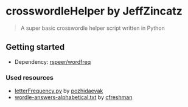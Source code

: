 # crosswordleHelper by JeffZincatz

> A super basic crosswordle helper script written in Python

## Getting started

- Dependency:
  [rspeer/wordfreq](https://github.com/rspeer/wordfreq)

### Used resources

- [letterFrequency.py](https://gist.github.com/pozhidaevak/0dca594d6f0de367f232909fe21cdb2f) by [pozhidaevak](https://gist.github.com/pozhidaevak)
- [wordle-answers-alphabetical.txt](https://gist.github.com/cfreshman/a03ef2cba789d8cf00c08f767e0fad7b) by [cfreshman](https://gist.github.com/cfreshman)
